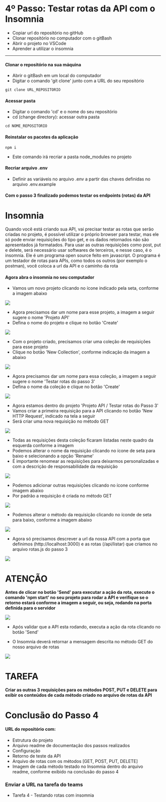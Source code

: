 # 4º Passo: Testar rotas da API com o Insomnia
* Copiar url do repositório no gitHub
* Clonar repositório no computador com o gitBash
* Abrir o projeto no VSCode
* Aprender a utilizar o insomnia
---
#### Clonar o repositório na sua máquina
* Abrir o gitBash em um local do computador
* Digitar o comando 'git clone' junto com a URL do seu repositório
```
git clone URL_REPOSITORIO
```
#### Acessar pasta
* Digitar o comando 'cd' e o nome do seu repositório
* cd (change directory): acessar outra pasta
```
cd NOME_REPOSITORIO
```
#### Reinstalar os pacotes da aplicação
```
npm i
```
* Este comando irá recriar a pasta node_modules no projeto
#### Recriar arquivo .env
* Definir as variáveis no arquivo .env a partir das chaves definidas no arquivo .env.example
#### Com o passo 3 finalizado podemos testar os endpoints (rotas) da API
# Insomnia
Quando você está criando sua API, vai precisar testar as rotas que serão criadas no projeto, é possível utilizar o próprio browser para testar, mas ele só pode enviar requisições do tipo get, e os dados retornados não são apresentados já formatados. Para usar as outras requisições como post, put e delete, será necessário usar softwares de terceiros, e nesse caso, é o insomnia. Ele é um programa open source feito em javascript. O programa é um testador de rotas para APIs, como todos os outros (por exemplo o postman), você coloca a url da API e o caminho da rota

#### Agora abra o insomnia no seu computador
* Vamos um novo projeto clicando no ícone indicado pela seta, conforme a imagem abaixo

<img src = "./imagens git/create_project1.png">

* Agora precisamos dar um nome para esse projeto, a imagem a seguir sugere o nome 'Projeto API'
* Defina o nome do projeto e clique no botão 'Create'

<img src = "./imagens git/rename_project2.png">

* Com o projeto criado, precisamos criar uma coleção de requisições para esse projeto
* Clique no botão 'New Collection', conforme indicação da imagem a abaixo

<img src = "./imagens git/new_colletion3.png">

* Agora precisamos dar um nome para essa coleção, a imagem a seguir sugere o nome 'Testar rotas do passo 3'
* Defina o nome da coleção e clique no botão 'Create'

<img src = "./imagens git/rename_collection4.png">
 
* Agora estamos dentro do projeto 'Projeto API / Testar rotas do Passo 3'
* Vamos criar a primeira requisição para a API clicando no botão 'New HTTP Request', indicado na tela a seguir
* Será criar uma nova requisição no método GET

<img src = "./imagens git/http_request4.png">

* Todas as requisições desta coleção ficaram listadas neste quadro da esquerda conforme a imagem
* Podemos alterar o nome da requisição clicando no ícone de seta para baixo e selecionando a opção 'Rename'
* É importante renomear as requisições para deixarmos personalizadas e com a descrição de responsabilidade da requisição

<img src = "./imagens git/http_request_rename5.png">

* Podemos adicionar outras requisições clicando no ícone conforme imagem abaixo
* Por padrão a requisição é criada no método GET

<img src = "./imagens git/http_request_add6.png">

* Podemos alterar o método da requisição clicando no íconde de seta para baixo, conforme a imagem abaixo

<img src = "./imagens git/http_request_alter7.png">

* Agora só precisamos descrever a url da nossa API com a porta que definimos (http://localhost:3000) e as rotas (/api/listar) que criamos no arquivo rotas.js do passo 3

<img src = "./imagens git/http_request_endpoint8.png">

# ATENÇÃO
**Antes de clicar no botão 'Send' para executar a ação da rota, execute o comando 'npm start' no seu projeto para rodar a API e verifique se o retorno estará conforme a imagem a seguir, ou seja, rodando na porta definida para o servidor**

<img src = "./imagens git/npm_start_1.png">

* Após validar que a API esta rodando, executa a ação da rota clicando no botão 'Send'

* O Insomnia deverá retornar a mensagem descrita no método GET do nosso arquivo de rotas

<img src = "./imagens git/http_request_get9.png">

# TAREFA
**Criar as outras 3 requisições para os métodos POST, PUT e DELETE para exibir os conteúdos de cada método criado no arquivo de rotas da API**

# Conclusão do Passo 4
#### URL do repositório com:
* Estrutura do projeto
* Arquivo readme de documentação dos passos realizados
* Configuração
* Retorno de teste da API
* Arquivo de rotas com os métodos [GET, POST, PUT, DELETE]
* Imagem de cada método testado no Insomnia dentro do arquivo readme, conforme exibido na conclusão do passo 4
### Enviar a URL na tarefa do teams
* Tarefa 4 - Testando rotas com insomnia